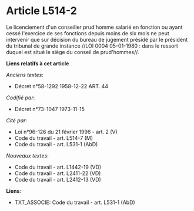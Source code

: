# Article L514-2

Le licenciement d'un conseiller prud'homme salarié en fonction ou ayant cessé l'exercice de ses fonctions depuis moins de six
mois ne peut intervenir que sur décision du bureau de jugement présidé par le président du tribunal de grande instance //LOI
0004 05-01-1980 : dans le ressort duquel est situé le siège du conseil de prud'hommes//.

**Liens relatifs à cet article**

_Anciens textes_:

  - Décret n°58-1292 1958-12-22 ART. 44

_Codifié par_:

  - Décret n°73-1047 1973-11-15

_Cité par_:

  - Loi n°96-126 du 21 février 1996 - art. 2 (V)
  - Code du travail - art. L514-7 (M)
  - Code du travail - art. L531-1 (AbD)

_Nouveaux textes_:

  - Code du travail - art. L1442-19 (VD)
  - Code du travail - art. L2411-22 (VD)
  - Code du travail - art. L2412-13 (VD)

**Liens**:

  - TXT_ASSOCIE: Code du travail - art. L531-1 (AbD)

